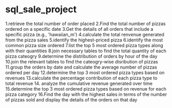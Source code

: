 # sql_sale_project

1.retrieve the total number of order placed
2.Find the total number of pizzas ordered on a specific date
3.Get the details of all orders that include a specific pizza (e.g., 'hawaiian_m')
4.calculate the total renvenue generated from the pizza sales 
5.identify the highest-priced pizza
6.identify the most common pizza size ordered
7.list the top 5 most ordered pizza types along with their quantities 
8.join necessary tables to find the total quantity of each pizza cateogry
9.determine the distribution of orders by hour of the day 
10.join the relevant tables to find the cateogry-wise disribution of pizzas 
11.group the orders by date and calculate the average number of pizzas ordered per day
12.determine the top 3 most ordered pizza types based on revenues 
13.calculate the percentage contribution of each pizza type to total revenue 
14. analyze the cumulative revenue generated over time
15.determine the top 3 most ordered pizza types based on revenue for each pizza category
16.Find the day with the highest sales in terms of the number of pizzas sold and display the details of the orders on that day
